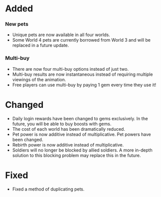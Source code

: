 # Added
### New pets
- Unique pets are now available in all four worlds.
- Some World 4 pets are currently borrowed from World 3 and will be replaced in a future update.
### Multi-buy
- There are now four multi-buy options instead of just two.
- Multi-buy results are now instantaneous instead of requiring multiple viewings of the animation.
- Free players can use multi-buy by paying 1 gem every time they use it!
# Changed
- Daily login rewards have been changed to gems exclusively. In the future, you will be able to buy boosts with gems.
- The cost of each world has been dramatically reduced.
- Pet power is now additive instead of multiplicative. Pet powers have been changed.
- Rebirth power is now additive instead of multiplicative.
- Soldiers will no longer be blocked by allied soldiers. A more in-depth solution to this blocking problem may replace this in the future.
# Fixed
- Fixed a method of duplicating pets.